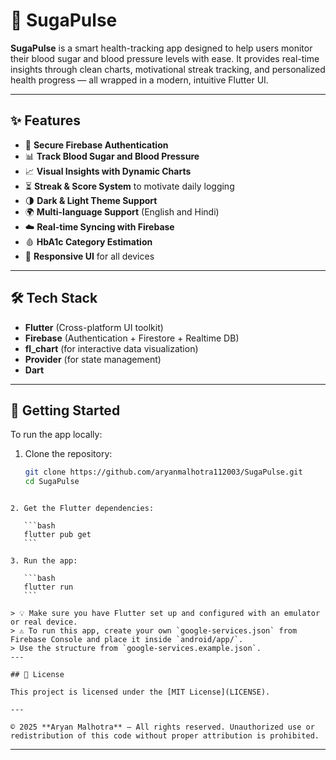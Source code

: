 # 📱 SugaPulse

**SugaPulse** is a smart health-tracking app designed to help users monitor their blood sugar and blood pressure levels with ease. It provides real-time insights through clean charts, motivational streak tracking, and personalized health progress — all wrapped in a modern, intuitive Flutter UI.

---

## ✨ Features

- 🔐 **Secure Firebase Authentication**
- 📊 **Track Blood Sugar and Blood Pressure**
- 📈 **Visual Insights with Dynamic Charts**
- ⏳ **Streak & Score System** to motivate daily logging
- 🌗 **Dark & Light Theme Support**
- 🌍 **Multi-language Support** (English and Hindi)
- ☁️ **Real-time Syncing with Firebase**
- 🩸 **HbA1c Category Estimation**
- 📱 **Responsive UI** for all devices

---

## 🛠️ Tech Stack

- **Flutter** (Cross-platform UI toolkit)
- **Firebase** (Authentication + Firestore + Realtime DB)
- **fl_chart** (for interactive data visualization)
- **Provider** (for state management)
- **Dart**

---

## 🚀 Getting Started

To run the app locally:

1. Clone the repository:
   ```bash
   git clone https://github.com/aryanmalhotra112003/SugaPulse.git
   cd SugaPulse
````

2. Get the Flutter dependencies:

   ```bash
   flutter pub get
   ```

3. Run the app:

   ```bash
   flutter run
   ```

> 💡 Make sure you have Flutter set up and configured with an emulator or real device.
> ⚠️ To run this app, create your own `google-services.json` from Firebase Console and place it inside `android/app/`.
> Use the structure from `google-services.example.json`.
---

## 📄 License

This project is licensed under the [MIT License](LICENSE).

---

© 2025 **Aryan Malhotra** — All rights reserved. Unauthorized use or redistribution of this code without proper attribution is prohibited.

````

---
